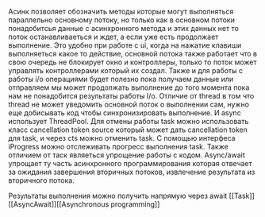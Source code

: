 Асинк позволяет обозначить методы которые могут выполняться параллельно основному потоку, но только как в основном потоки понадобитсья данные с асинхронного метода и этих данных нет то поток останавливаеться и ждет, а если уже есть продолжает выполнение. Это удобно при работе с ui, когда на нажатие клавиши выполняеться какое то действие, основной потока также работает что в свою очередь не блокирует окно и контроллеры, только то поток может управлять контроллерами который их создал. Также и для работы с работы i/o операциями будет полезно пока получаем данные или отправляем мы может продолжать выполнение до того момента пока нам не понадобится результаты работы I/o.
	Отличие от thread в том что thread не может уведомить основной поток о выполнении сам, нужно еще добисывать код чтобы синхронизировать выполнение. И async использует ThreadPool.
Для отмены работы task можно использовать класс cancellation token source который может дать cancellation token для task, и через cts можно отменить task. С помощью интерфеса iProgress можно отслеживать прогресс выполнения task.
 Также отличием от таск являеться упрощение работы с кодом.
 Async/await упрощает ту часть асинхронного программирования которая отвечает за ожидания завершения вторичных потоков, извлечение результата из вторичного потока.

Результаты выполнения можно получить напрямую через await
[[Task]][[AsyncAwait]][[Asynchronous programming]]